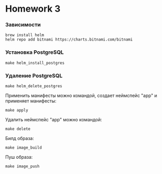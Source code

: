 # Homework 3


### Зависимости

    brew install helm
    helm repo add bitnami https://charts.bitnami.com/bitnami

### Установка PostgreSQL

    make helm_install_postgres


### Удаление PostgreSQL

    make helm_delete_postgres






Применить манифесты можно командой, создает неймспейс "app" и применяет манифесты:

    make apply

Удалить неймспейc "app" можно командой:

    make delete


Билд образа:

    make image_build


Пуш образа:

    make image_push

